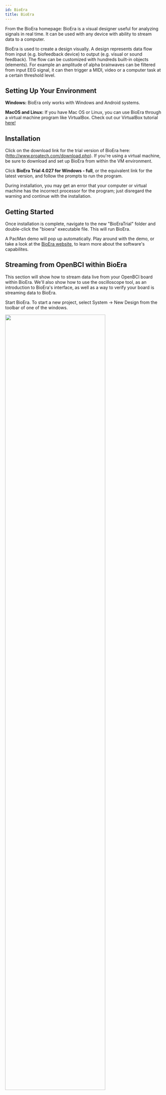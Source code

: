 ```yaml
---
id: BioEra
title: BioEra
---
```


From the BioEra homepage: BioEra is a visual designer useful for analyzing signals in real time. It can be used with any device with ability to stream data to a computer.

BioEra is used to create a design visually. A design represents data flow from input (e.g. biofeedback device) to output (e.g. visual or sound feedback). The flow can be customized with hundreds built-in objects (elements). For example an amplitude of alpha brainwaves can be filtered from input EEG signal, it can then trigger a MIDI, video or a computer task at a certain threshold level.

## Setting Up Your Environment

**Windows:** BioEra only works with Windows and Android systems.

**MacOS and Linux:** If you have Mac OS or Linux, you can use BioEra through a virtual machine program like VirtualBox. Check out our VirtualBox tutorial [here!](09Deprecated/10-VirtualBox.md)

## Installation

Click on the download link for the trial version of BioEra here: (http://www.proatech.com/download.php). If you're using a virtual machine, be sure to download and set up BioEra from within the VM environment.

Click **BioEra Trial 4.027 for Windows - full**, or the equivalent link for the latest version, and follow the prompts to run the program.

During installation, you may get an error that your computer or virtual machine has the incorrect processor for the program; just disregard the warning and continue with the installation.

## Getting Started

Once installation is complete, navigate to the new "BioEraTrial" folder and double-click the "bioera" executable file. This will run BioEra.

A PacMan demo will pop up automatically. Play around with the demo, or take a look at the [BioEra website](http://www.bioera.net/index.shtml), to learn more about the software's capabilites.

## Streaming from OpenBCI within BioEra

This section will show how to stream data live from your OpenBCI board within BioEra. We'll also show how to use the oscilloscope tool, as an introduction to BioEra's interface, as well as a way to verify your board is streaming data to BioEra.

Start BioEra. To start a new project, select System -> New Design from the toolbar of one of the windows.

<img src="https://github.com/OpenBCI/Docs/blob/master/assets/images/Third_party_software/BioEra_new_design.png?raw=true" width="80%">

Two new windows will appear - one with a light gray background (the "design" window) and one with a dark gray background (the "output" window). In the design window, select Element -> New.

<img src="https://github.com/OpenBCI/Docs/blob/master/assets/images/Third_party_software/BioEra_new_element.png?raw=true" width="80%">

In the New Element window, find the "FTDI Serial Port" object. Select it and click "OK".

<img src="https://github.com/OpenBCI/Docs/blob/master/assets/images/Third_party_software/BioEra_FTDI_object.png?raw=true" width="80%">

An FTDI icon should now be visible in the design window.

<img src="https://github.com/OpenBCI/Docs/blob/master/assets/images/Third_party_software/BioEra_FTDI_icon.png?raw=true" width="80%">

Navigate to Element -> New again from the toolbar. Find the "OpenBCI" object. Select it and click "OK". An OpenBCI icon should now be visible in the design window.

<img src="https://github.com/OpenBCI/Docs/blob/master/assets/images/Third_party_software/BioEra_OpenBCI_icon.png?raw=true" width="80%">

Connect the output of the FTDI object with the input of the OpenBCI object, as shown. To connect the two objects, click on the output of the FTDI object, the click on the input of the OpenBCI object.

<img src="https://github.com/OpenBCI/Docs/blob/master/assets/images/Third_party_software/BioEra_icons_connected.png?raw=true" width="80%">

You're ready to stream live data from your OpenBCI board! In the next section, we'll give an example for how to use and display your OpenBCI data using BioEra tools.

## Quick Project: Using the Oscilloscoope Tool

BioEra has a wide variety of useful tools for streaming EEG data. To get familiar with BioEra’s interface, and to double-check our board is streaming data, we’ll show how to use the oscilloscope tool. An oscilloscope is a tool that displays changes in signal voltage vs. time (just like the main display of the OpenBCI GUI).

Select an oscilloscope object the same way you selected the FTDI and OpenBCI objects. In addition to the oscilloscope icon in the design window, an oscilloscope display will appear in the dark grey window, like below. Connect one of the OpenBCI channels to the oscilloscope icon input.

<img src="https://github.com/OpenBCI/Docs/blob/master/assets/images/Third_party_software/Bioera_Osc_edit.png?raw=true" width="80%">

Select the "View" button at the top of the design window. The oscilloscope screen should look like below.

<img src="https://github.com/OpenBCI/Docs/blob/master/assets/images/Third_party_software/BioEra_osc_view.png?raw=true" width="80%">

Press the "play" button at the top of the design window. Data will start streaming from your board into BioEra (BioEra should automatically identify your board's serial port). A red light should appear on the OpenBCI Dongle; this means data is streaming from your OpenBCI board to your computer.

Tap on the pins of your OpenBCI board. You should see the oscilloscope signal react accordingly.

<img src="https://github.com/OpenBCI/Docs/blob/master/assets/images/Third_party_software/BioEra_data_output.png?raw=ture" width="80%">

You are now streaming live data from your OpenBCI board into BioEra! Check out the rest of BioEra's tools for EEG streaming and processing.

## Documentation

To learn more about BioEra, look through their [manual](http://www.proatech.com/be/manual.html) or [forum](http://www.bioera.net/support/forum.jsp).

Build something new using BioEra and OpenBCI hardware? Post about it on our [community page!](http://openbci.com/community/)
